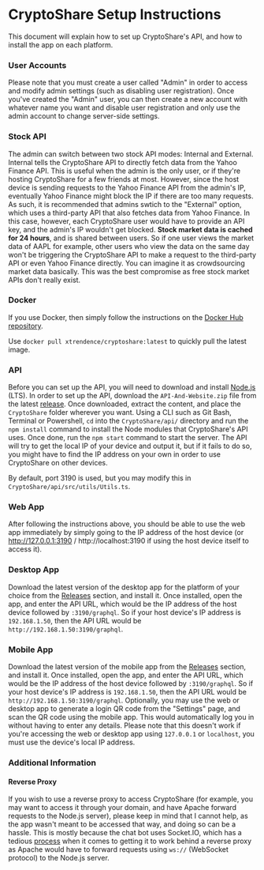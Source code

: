 # CryptoShare Setup Instructions

This document will explain how to set up CryptoShare's API, and how to install the app on each platform.

### User Accounts

Please note that you must create a user called "Admin" in order to access and modify admin settings (such as disabling user registration). Once you've created the "Admin" user, you can then create a new account with whatever name you want and disable user registration and only use the admin account to change server-side settings.

### Stock API

The admin can switch between two stock API modes: Internal and External. Internal tells the CryptoShare API to directly fetch data from the Yahoo Finance API. This is useful when the admin is the only user, or if they're hosting CryptoShare for a few friends at most. However, since the host device is sending requests to the Yahoo Finance API from the admin's IP, eventually Yahoo Finance might block the IP if there are too many requests. As such, it is recommended that admins swtich to the "External" option, which uses a third-party API that also fetches data from Yahoo Finance. In this case, however, each CryptoShare user would have to provide an API key, and the admin's IP wouldn't get blocked. **Stock market data is cached for 24 hours**, and is shared between users. So if one user views the market data of AAPL for example, other users who view the data on the same day won't be triggering the CryptoShare API to make a request to the third-party API or even Yahoo Finance directly. You can imagine it as crowdsourcing market data basically. This was the best compromise as free stock market APIs don't really exist.

### Docker

If you use Docker, then simply follow the instructions on the [Docker Hub repository](https://hub.docker.com/r/xtrendence/cryptoshare).

Use `docker pull xtrendence/cryptoshare:latest` to quickly pull the latest image.

### API

Before you can set up the API, you will need to download and install [Node.js](https://nodejs.org/en/download/) (LTS). In order to set up the API, download the `API-And-Website.zip` file from the latest [release](https://github.com/Xtrendence/CryptoShare/releases). Once downloaded, extract the content, and place the `CryptoShare` folder wherever you want. Using a CLI such as Git Bash, Terminal or Powershell, `cd` into the `CryptoShare/api/` directory and run the `npm install` command to install the Node modules that CryptoShare's API uses. Once done, run the `npm start` command to start the server. The API will try to get the local IP of your device and output it, but if it fails to do so, you might have to find the IP address on your own in order to use CryptoShare on other devices.

By default, port 3190 is used, but you may modify this in `CryptoShare/api/src/utils/Utils.ts`.


### Web App

After following the instructions above, you should be able to use the web app immediately by simply going to the IP address of the host device (or http://127.0.0.1:3190 / http://localhost:3190 if using the host device itself to access it).

### Desktop App

Download the latest version of the desktop app for the platform of your choice from the [Releases](https://github.com/Xtrendence/CryptoShare/releases) section, and install it. Once installed, open the app, and enter the API URL, which would be the IP address of the host device followed by `:3190/graphql`. So if your host device's IP address is `192.168.1.50`, then the API URL would be `http://192.168.1.50:3190/graphql`. 

### Mobile App

Download the latest version of the mobile app from the [Releases](https://github.com/Xtrendence/CryptoShare/releases) section, and install it. Once installed, open the app, and enter the API URL, which would be the IP address of the host device followed by `:3190/graphql`. So if your host device's IP address is `192.168.1.50`, then the API URL would be `http://192.168.1.50:3190/graphql`. Optionally, you may use the web or desktop app to generate a login QR code from the "Settings" page, and scan the QR code using the mobile app. This would automatically log you in without having to enter any details. Please note that this doesn't work if you're accessing the web or desktop app using `127.0.0.1` or `localhost`, you must use the device's local IP address.

### Additional Information

#### Reverse Proxy

If you wish to use a reverse proxy to access CryptoShare (for example, you may want to access it through your domain, and have Apache forward requests to the Node.js server), please keep in mind that I cannot help, as the app wasn't meant to be accessed that way, and doing so can be a hassle. This is mostly because the chat bot uses Socket.IO, which has a tedious [process](https://socket.io/docs/v3/reverse-proxy/) when it comes to getting it to work behind a reverse proxy as Apache would have to forward requests using `ws://` (WebSocket protocol) to the Node.js server.